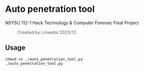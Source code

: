 # Auto penetration tool

NSYSU 112-1 Hack Technology & Computer Forensic
Final Project
> Created by Linwebs 2023/12.

## Usage
```shell
chmod +x ./auto_penetration_tool.py
./auto_penetration_tool.py
```